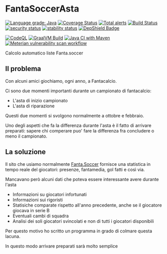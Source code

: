 # FantaSoccerAsta

[![Language grade: Java](https://img.shields.io/lgtm/grade/java/g/matteobaccan/FantaSoccerAsta.svg?logo=lgtm&logoWidth=18)](https://lgtm.com/projects/g/matteobaccan/FantaSoccerAsta/context:java)
[![Coverage Status](https://coveralls.io/repos/github/matteobaccan/FantaSoccerAsta/badge.svg?branch=master)](https://coveralls.io/github/matteobaccan/FantaSoccerAsta?branch=master)
[![Total alerts](https://img.shields.io/lgtm/alerts/g/matteobaccan/FantaSoccerAsta.svg?logo=lgtm&logoWidth=18)](https://lgtm.com/projects/g/matteobaccan/FantaSoccerAsta/alerts/)
[![Build Status](https://travis-ci.org/matteobaccan/FantaSoccerAsta.svg?branch=master)](https://travis-ci.org/matteobaccan/FantaSoccerAsta)
[![security status](https://www.meterian.io/badge/gh/matteobaccan/FantaSoccerAsta/security)](https://www.meterian.io/report/gh/matteobaccan/FantaSoccerAsta)
[![stability status](https://www.meterian.io/badge/gh/matteobaccan/FantaSoccerAsta/stability)](https://www.meterian.io/report/gh/matteobaccan/FantaSoccerAsta)
[![DepShield Badge](https://depshield.sonatype.org/badges/matteobaccan/FantaSoccerAsta/depshield.svg)](https://depshield.github.io)

[![CodeQL](https://github.com/matteobaccan/FantaSoccerAsta/actions/workflows/codeql-analysis.yml/badge.svg)](https://github.com/matteobaccan/FantaSoccerAsta/actions/workflows/codeql-analysis.yml)
[![GraalVM Build](https://github.com/matteobaccan/FantaSoccerAsta/actions/workflows/graalvm.yml/badge.svg)](https://github.com/matteobaccan/FantaSoccerAsta/actions/workflows/graalvm.yml)
[![Java CI with Maven](https://github.com/matteobaccan/FantaSoccerAsta/actions/workflows/maven.yml/badge.svg)](https://github.com/matteobaccan/FantaSoccerAsta/actions/workflows/maven.yml)
[![Meterian vulnerability scan workflow](https://github.com/matteobaccan/FantaSoccerAsta/actions/workflows/meterian.yml/badge.svg)](https://github.com/matteobaccan/FantaSoccerAsta/actions/workflows/meterian.yml)

Calcolo automatico liste Fanta.soccer

## Il problema
Con alcuni amici giochiamo, ogni anno, a Fantacalcio.

Ci sono due momenti importanti durante un campionato di fantacalcio:

 - L'asta di inizio campionato
 - L'asta di riparazione

Questi due momenti si svolgono normalmente a ottobre e febbraio.

Uno degli aspetti che fa la differenza durante l'asta è il fatto di arrivare preparati: sapere chi comperare puo' fare la differenza fra concludere o meno il campionato.

## La soluzione
Il sito che usiamo normalmente [Fanta.Soccer](https://www.fanta.soccer) fornisce una statistica in tempo reale del giocatori: presenze, fantamedia, gol fatti e così via.

Mancavano però alcuni dati che poteva essere interessante avere durante l'asta

 - Informazioni su giocatori infortunati
 - Informazioni sui rigoristi
 - Statisiche comparate rispetto all'anno precedente, anche se il giocatore giocava in serie B
 - Eventuali cambi di squadra
 - Analisi dei soli giocatori svincolati e non di tutti i giocatori disponibili

Per questo motivo ho scritto un programma in grado di colmare questa lacuna.

In questo modo arrivare preparati sarà molto semplice

